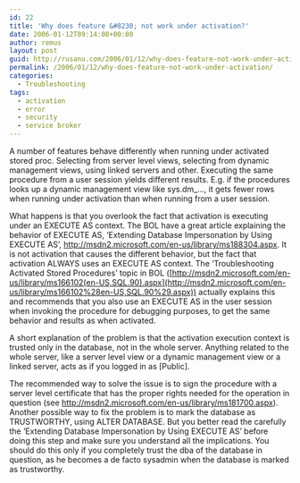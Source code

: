 ```yaml
---
id: 22
title: 'Why does feature &#8230; not work under activation?'
date: 2006-01-12T09:14:08+00:00
author: remus
layout: post
guid: http://rusanu.com/2006/01/12/why-does-feature-not-work-under-activation/
permalink: /2006/01/12/why-does-feature-not-work-under-activation/
categories:
  - Troubleshooting
tags:
  - activation
  - error
  - security
  - service broker
---
```

A number of features behave differently when running under activated stored proc. Selecting from server level views, selecting from dynamic management views, using linked servers and other. Executing the same procedure from a user session yields different results. E.g. if the procedures looks up a dynamic management view like sys.dm_&#8230;, it gets fewer rows when running under activation than when running from a user session.

What happens is that you overlook the fact that activation is executing under an EXECUTE AS context. The BOL have a great article explaining the behavior of EXECUTE AS, &#8216;Extending Database Impersonation by Using EXECUTE AS&#8217;, <http://msdn2.microsoft.com/en-us/library/ms188304.aspx>. It is not activation that causes the different behavior, but the fact that activation ALWAYS uses an EXECUTE AS context. The &#8216;Troubleshooting Activated Stored Procedures&#8217; topic in BOL ([http://msdn2.microsoft.com/en-us/library/ms166102(en-US,SQL.90).aspx](http://msdn2.microsoft.com/en-us/library/ms166102%28en-US,SQL.90%29.aspx)) actually explains this and recommends that you also use an EXECUTE AS in the user session when invoking the procedure for debugging purposes, to get the same behavior and results as when activated.

A short explanation of the problem is that the activation execution context is trusted only in the database, not in the whole server. Anything related to the whole server, like a server level view or a dynamic management view or a linked server, acts as if you logged in as [Public].

The recommended way to solve the issue is to sign the procedure with a server level certificate that has the proper rights needed for the operation in question (see <http://msdn2.microsoft.com/en-us/library/ms181700.aspx>). Another possible way to fix the problem is to mark the database as TRUSTWORTHY, using ALTER DATABASE. But you better read the carefully the &#8216;Extending Database Impersonation by Using EXECUTE AS&#8217; before doing this step and make sure you understand all the implications. You should do this only if you completely trust the dba of the database in question, as he becomes a de facto sysadmin when the database is marked as trustworthy.